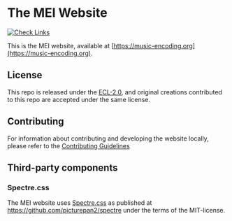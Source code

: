 # The MEI Website

[![Check Links](https://github.com/music-encoding/music-encoding.github.io/actions/workflows/link-checker.yml/badge.svg)](https://github.com/music-encoding/music-encoding.github.io/actions/workflows/link-checker.yml)

This is the MEI website, available at [https://music-encoding.org](https://music-encoding.org).

## License

This repo is released under the [ECL-2.0](LICENSE), and original creations contributed to this repo are accepted under the same license.

## Contributing

For information about contributing and developing the website locally, please refer to the [Contributing Guidelines](CONTRIBUTING.md)

## Third-party components

### Spectre.css

The MEI website uses [Spectre.css](https://picturepan2.github.io/spectre/) as published at <https://github.com/picturepan2/spectre> under the terms of the MIT-license.
